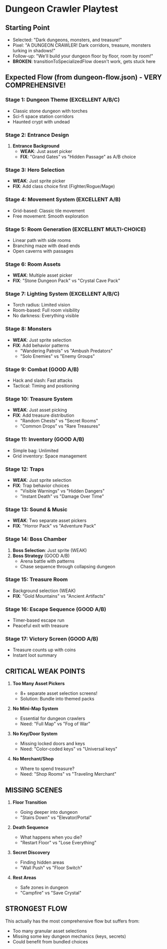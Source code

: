 # Dungeon Crawler Playtest

## Starting Point
- Selected: "Dark dungeons, monsters, and treasure!"
- Pixel: "A DUNGEON CRAWLER! Dark corridors, treasure, monsters lurking in shadows!"
- Follow-up: "We'll build your dungeon floor by floor, room by room!"
- **BROKEN**: transitionToSpecializedFlow doesn't work, gets stuck here

## Expected Flow (from dungeon-flow.json) - VERY COMPREHENSIVE!
### Stage 1: Dungeon Theme (EXCELLENT A/B/C)
- Classic stone dungeon with torches
- Sci-fi space station corridors  
- Haunted crypt with undead

### Stage 2: Entrance Design
1. **Entrance Background**
   - **WEAK**: Just asset picker
   - **FIX**: "Grand Gates" vs "Hidden Passage" as A/B choice

### Stage 3: Hero Selection
- **WEAK**: Just sprite picker
- **FIX**: Add class choice first (Fighter/Rogue/Mage)

### Stage 4: Movement System (EXCELLENT A/B)
- Grid-based: Classic tile movement
- Free movement: Smooth exploration

### Stage 5: Room Generation (EXCELLENT MULTI-CHOICE)
- Linear path with side rooms
- Branching maze with dead ends
- Open caverns with passages

### Stage 6: Room Assets
- **WEAK**: Multiple asset picker
- **FIX**: "Stone Dungeon Pack" vs "Crystal Cave Pack"

### Stage 7: Lighting System (EXCELLENT A/B/C)
- Torch radius: Limited vision
- Room-based: Full room visibility
- No darkness: Everything visible

### Stage 8: Monsters
- **WEAK**: Just sprite selection
- **FIX**: Add behavior patterns
  - "Wandering Patrols" vs "Ambush Predators"
  - "Solo Enemies" vs "Enemy Groups"

### Stage 9: Combat (GOOD A/B)
- Hack and slash: Fast attacks
- Tactical: Timing and positioning

### Stage 10: Treasure System
- **WEAK**: Just asset picking
- **FIX**: Add treasure distribution
  - "Random Chests" vs "Secret Rooms"
  - "Common Drops" vs "Rare Treasures"

### Stage 11: Inventory (GOOD A/B)
- Simple bag: Unlimited
- Grid inventory: Space management

### Stage 12: Traps
- **WEAK**: Just sprite selection
- **FIX**: Trap behavior choices
  - "Visible Warnings" vs "Hidden Dangers"
  - "Instant Death" vs "Damage Over Time"

### Stage 13: Sound & Music
- **WEAK**: Two separate asset pickers
- **FIX**: "Horror Pack" vs "Adventure Pack"

### Stage 14: Boss Chamber
1. **Boss Selection**: Just sprite (WEAK)
2. **Boss Strategy** (GOOD A/B)
   - Arena battle with patterns
   - Chase sequence through collapsing dungeon

### Stage 15: Treasure Room
- Background selection (WEAK)
- **FIX**: "Gold Mountains" vs "Ancient Artifacts"

### Stage 16: Escape Sequence (GOOD A/B)
- Timer-based escape run
- Peaceful exit with treasure

### Stage 17: Victory Screen (GOOD A/B)
- Treasure counts up with coins
- Instant loot summary

## CRITICAL WEAK POINTS

1. **Too Many Asset Pickers**
   - 8+ separate asset selection screens!
   - Solution: Bundle into themed packs

2. **No Mini-Map System**
   - Essential for dungeon crawlers
   - Need: "Full Map" vs "Fog of War"

3. **No Key/Door System**
   - Missing locked doors and keys
   - Need: "Color-coded keys" vs "Universal keys"

4. **No Merchant/Shop**
   - Where to spend treasure?
   - Need: "Shop Rooms" vs "Traveling Merchant"

## MISSING SCENES

1. **Floor Transition**
   - Going deeper into dungeon
   - "Stairs Down" vs "Elevator/Portal"

2. **Death Sequence**
   - What happens when you die?
   - "Restart Floor" vs "Lose Everything"

3. **Secret Discovery**
   - Finding hidden areas
   - "Wall Push" vs "Floor Switch"

4. **Rest Areas**
   - Safe zones in dungeon
   - "Campfire" vs "Save Crystal"

## STRONGEST FLOW
This actually has the most comprehensive flow but suffers from:
- Too many granular asset selections
- Missing some key dungeon mechanics (keys, secrets)
- Could benefit from bundled choices
